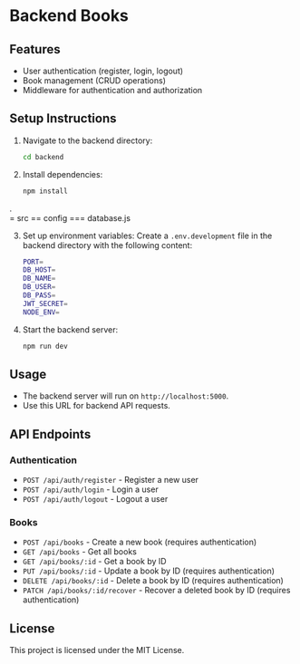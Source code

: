 # Backend Books

## Features

- User authentication (register, login, logout)
- Book management (CRUD operations)
- Middleware for authentication and authorization

## Setup Instructions

1. Navigate to the backend directory:
   ```bash
   cd backend
   ```

2. Install dependencies:
   ```bash
   npm install
   ```
.  
= src
== config
=== database.js

3. Set up environment variables:
   Create a `.env.development` file in the backend directory with the following content:
   ```bash
   PORT=
   DB_HOST=
   DB_NAME=
   DB_USER=
   DB_PASS=
   JWT_SECRET=
   NODE_ENV=
   ```

4. Start the backend server:
   ```bash
   npm run dev
   ```

## Usage

- The backend server will run on `http://localhost:5000`.
- Use this URL for backend API requests.

## API Endpoints

### Authentication

- `POST /api/auth/register` - Register a new user
- `POST /api/auth/login` - Login a user
- `POST /api/auth/logout` - Logout a user

### Books

- `POST /api/books` - Create a new book (requires authentication)
- `GET /api/books` - Get all books
- `GET /api/books/:id` - Get a book by ID
- `PUT /api/books/:id` - Update a book by ID (requires authentication)
- `DELETE /api/books/:id` - Delete a book by ID (requires authentication)
- `PATCH /api/books/:id/recover` - Recover a deleted book by ID (requires authentication)

## License

This project is licensed under the MIT License.
